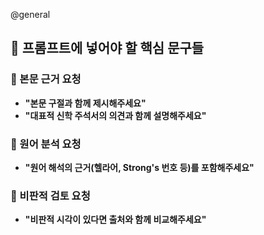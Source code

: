@general
## 📌 프롬프트에 넣어야 할 핵심 문구들

### 🎯 본문 근거 요청

- **"본문 구절과 함께 제시해주세요"**
- **"대표적 신학 주석서의 의견과 함께 설명해주세요"**

### 🎯 원어 분석 요청

- **"원어 해석의 근거(헬라어, Strong's 번호 등)를 포함해주세요"**

### 🎯 비판적 검토 요청

- **"비판적 시각이 있다면 출처와 함께 비교해주세요"**

